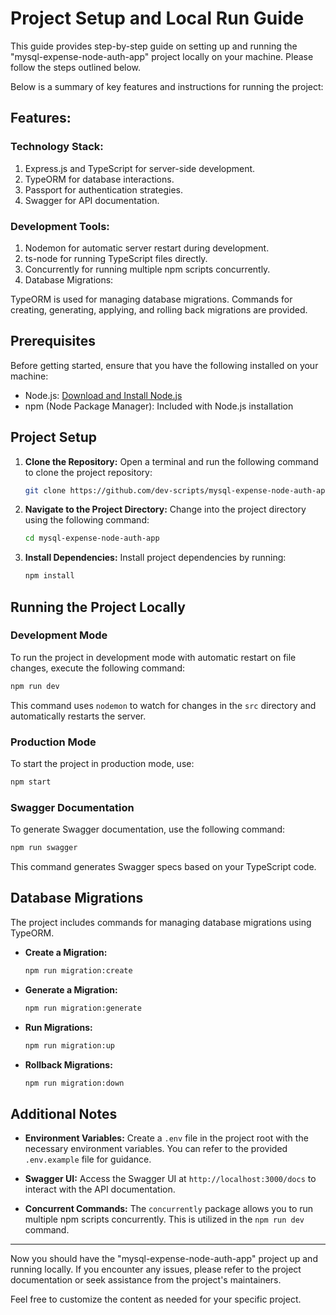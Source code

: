 # Project Setup and Local Run Guide

This guide provides step-by-step guide on setting up and running the "mysql-expense-node-auth-app" project locally on your machine. Please follow the steps outlined below.

Below is a summary of key features and instructions for running the project:

## Features:

### Technology Stack:

1. Express.js and TypeScript for server-side development.
2. TypeORM for database interactions.
3. Passport for authentication strategies.
4. Swagger for API documentation.

### Development Tools:

1. Nodemon for automatic server restart during development.
2. ts-node for running TypeScript files directly.
3. Concurrently for running multiple npm scripts concurrently.
4. Database Migrations:

TypeORM is used for managing database migrations.
Commands for creating, generating, applying, and rolling back migrations are provided.

## Prerequisites

Before getting started, ensure that you have the following installed on your machine:

- Node.js: [Download and Install Node.js](https://nodejs.org/)
- npm (Node Package Manager): Included with Node.js installation

## Project Setup

1. **Clone the Repository:**
   Open a terminal and run the following command to clone the project repository:

   ```bash
   git clone https://github.com/dev-scripts/mysql-expense-node-auth-app.git
   ```

2. **Navigate to the Project Directory:**
   Change into the project directory using the following command:

   ```bash
   cd mysql-expense-node-auth-app
   ```

3. **Install Dependencies:**
   Install project dependencies by running:

   ```bash
   npm install
   ```

## Running the Project Locally

### Development Mode

To run the project in development mode with automatic restart on file changes, execute the following command:

```bash
npm run dev
```

This command uses `nodemon` to watch for changes in the `src` directory and automatically restarts the server.

### Production Mode

To start the project in production mode, use:

```bash
npm start
```

### Swagger Documentation

To generate Swagger documentation, use the following command:

```bash
npm run swagger
```

This command generates Swagger specs based on your TypeScript code.

## Database Migrations

The project includes commands for managing database migrations using TypeORM.

- **Create a Migration:**

  ```bash
  npm run migration:create
  ```

- **Generate a Migration:**

  ```bash
  npm run migration:generate
  ```

- **Run Migrations:**

  ```bash
  npm run migration:up
  ```

- **Rollback Migrations:**

  ```bash
  npm run migration:down
  ```

## Additional Notes

- **Environment Variables:**
  Create a `.env` file in the project root with the necessary environment variables. You can refer to the provided `.env.example` file for guidance.

- **Swagger UI:**
  Access the Swagger UI at `http://localhost:3000/docs` to interact with the API documentation.

- **Concurrent Commands:**
  The `concurrently` package allows you to run multiple npm scripts concurrently. This is utilized in the `npm run dev` command.

---

Now you should have the "mysql-expense-node-auth-app" project up and running locally. If you encounter any issues, please refer to the project documentation or seek assistance from the project's maintainers.

Feel free to customize the content as needed for your specific project.
